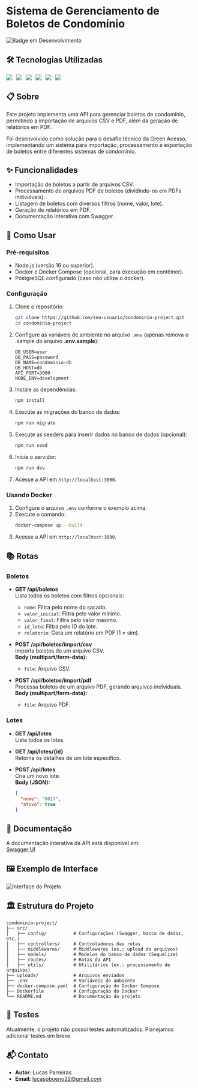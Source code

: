 # Sistema de Gerenciamento de Boletos de Condomínio


![Badge em Desenvolvimento](http://img.shields.io/static/v1?label=STATUS&message=EM%20DESENVOLVIMENTO&color=GREEN&style=for-the-badge)

## 🛠️ Tecnologias Utilizadas

<div style="display: flex; gap: 10px;">
  <img src="https://img.shields.io/badge/-Docker-2496ED?style=for-the-badge&logo=docker&logoColor=white" />
  <img src="https://img.shields.io/badge/-PostgreSQL-336791?style=for-the-badge&logo=postgresql&logoColor=white" />
  <img src="https://img.shields.io/badge/-Node.js-339933?style=for-the-badge&logo=node.js&logoColor=white" />
  <img src="https://img.shields.io/badge/-Express.js-000000?style=for-the-badge&logo=express&logoColor=white" />
  <img src="https://img.shields.io/badge/-Swagger-85EA2D?style=for-the-badge&logo=swagger&logoColor=black" />
  <img src="https://img.shields.io/badge/-Sequelize-52B0E7?style=for-the-badge&logo=sequelize&logoColor=white" />
</div>

## 📋 Sobre

Este projeto implementa uma API para gerenciar boletos de condomínio, permitindo a importação de arquivos CSV e PDF, além da geração de relatórios em PDF.

Foi desenvolvido como solução para o desafio técnico da Green Acesso, implementando um sistema para importação, processamento e exportação de boletos entre diferentes sistemas de condomínio.

## ✨ Funcionalidades

- Importação de boletos a partir de arquivos CSV.
- Processamento de arquivos PDF de boletos (dividindo-os em PDFs individuais).
- Listagem de boletos com diversos filtros (nome, valor, lote).
- Geração de relatórios em PDF.
- Documentação interativa com Swagger.

## 🚀 Como Usar

### Pré-requisitos

- Node.js (versão 16 ou superior).
- Docker e Docker Compose (opcional, para execução em contêiner).
- PostgreSQL configurado (caso não utilize o docker).

### Configuração

1. Clone o repositório:
   ```bash
   git clone https://github.com/seu-usuario/condominio-project.git
   cd condominio-project
   ```

2. Configure as variáveis de ambiente no arquivo `.env` (apenas remova o .sample do arquivo **.env.sample**):
   ```plaintext
   DB_USER=user
   DB_PASS=password
   DB_NAME=condominio-db
   DB_HOST=db
   API_PORT=3000
   NODE_ENV=development
   ```

3. Instale as dependências:
   ```bash
   npm install
   ```

4. Execute as migrações do banco de dados:
   ```bash
   npm run migrate
   ```

5. Execute as seeders para inserir dados no banco de dados (opcional):
   ```bash
   npm run seed
   ```

6. Inicie o servidor:
   ```bash
   npm run dev
   ```

7. Acesse a API em `http://localhost:3000`.

### Usando Docker

1. Configure o arquivo `.env` conforme o exemplo acima.
2. Execute o comando:
   ```bash
   docker-compose up --build
   ```
3. Acesse a API em `http://localhost:3000`.

## 📚 Rotas

### Boletos

- **GET /api/boletos**  
  Lista todos os boletos com filtros opcionais:
  - `nome`: Filtra pelo nome do sacado.
  - `valor_inicial`: Filtra pelo valor mínimo.
  - `valor_final`: Filtra pelo valor máximo.
  - `id_lote`: Filtra pelo ID do lote.
  - `relatorio`: Gera um relatório em PDF (1 = sim).

- **POST /api/boletos/import/csv**  
  Importa boletos de um arquivo CSV.  
  **Body (multipart/form-data):**
  - `file`: Arquivo CSV.

- **POST /api/boletos/import/pdf**  
  Processa boletos de um arquivo PDF, gerando arquivos individuais.  
  **Body (multipart/form-data):**
  - `file`: Arquivo PDF.

### Lotes

- **GET /api/lotes**  
  Lista todos os lotes.

- **GET /api/lotes/{id}**  
  Retorna os detalhes de um lote específico.

- **POST /api/lotes**  
  Cria um novo lote.  
  **Body (JSON):**
  ```json
  {
    "nome": "0017",
    "ativo": true
  }
  ```

## 📖 Documentação

A documentação interativa da API está disponível em:  
[Swagger UI](http://localhost:3000/api-docs)

## 🖼️ Exemplo de Interface

![Interface do Projeto](attachments/Crud%20Project.png)

## 🏛️ Estrutura do Projeto

```plaintext
condominio-project/
├── src/
│   ├── config/          # Configurações (Swagger, banco de dados, etc.)
│   ├── controllers/     # Controladores das rotas
│   ├── middlewares/     # Middlewares (ex.: upload de arquivos)
│   ├── models/          # Modelos do banco de dados (Sequelize)
│   ├── routes/          # Rotas da API
│   ├── utils/           # Utilitários (ex.: processamento de arquivos)
├── uploads/             # Arquivos enviados
├── .env                 # Variáveis de ambiente
├── docker-compose.yaml  # Configuração do Docker Compose
├── Dockerfile           # Configuração do Docker
└── README.md            # Documentação do projeto
```

## 🧪 Testes

Atualmente, o projeto não possui testes automatizados. Planejamos adicionar testes em breve.

## 📬 Contato

- **Autor:** Lucas Parreiras  
- **Email:** lucaspbueno22@gmail.com
